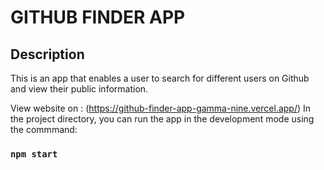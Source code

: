 # GITHUB FINDER APP

## Description

This is an app that enables a user to search for different users on Github and view their public information.

View website on : (https://github-finder-app-gamma-nine.vercel.app/)
In the project directory, you can run the app in the development mode using the commmand:

### `npm start`
